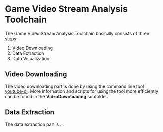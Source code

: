 # Game Video Stream Analysis Toolchain

The Game Video Stream Analysis Toolchain basically consists of three steps:

1. Video Downloading
2. Data Extraction
3. Data Visualization

## Video Downloading

The video downloading part is done by using the command line tool [youtube-dl](https://github.com/rg3/youtube-dl). More information and scripts for using the tool more efficiently can be found in the **VideoDownloading** subfolder.

## Data Extraction

The data extraction part is ...
